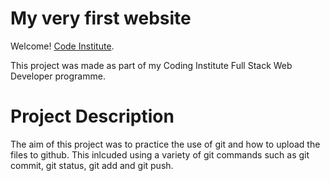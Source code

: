 # My very first website

Welcome! [Code Institute](https://codeinstitute.net).

This project was made as part of my Coding Institute Full Stack Web Developer programme.

# Project Description
The aim of this project was to practice the use of git and how to upload the files to github. This inlcuded using a variety of git commands such as git commit, git status, git add and git push.
